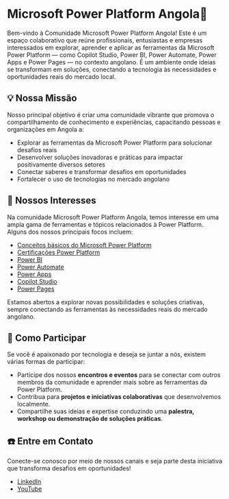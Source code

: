 # Microsoft Power Platform Angola🚀
Bem-vindo à Comunidade Microsoft Power Platform Angola! Este é um espaço colaborativo que reúne profissionais, entusiastas e empresas interessados em explorar, aprender e aplicar as ferramentas da Microsoft Power Platform — como Copilot Studio, Power BI, Power Automate, Power Apps e Power Pages — no contexto angolano. É um ambiente onde ideias se transformam em soluções, conectando a tecnologia às necessidades e oportunidades reais do mercado local.

## 💡 Nossa Missão
Nosso principal objetivo é criar uma comunidade vibrante que promova o compartilhamento de conhecimento e experiências, capacitando pessoas e organizações em Angola a:

- Explorar as ferramentas da Microsoft Power Platform para solucionar desafios reais
- Desenvolver soluções inovadoras e práticas para impactar positivamente diversos setores
- Conectar saberes e transformar desafios em oportunidades
- Fortalecer o uso de tecnologias no mercado angolano

## 📣 Nossos Interesses
Na comunidade Microsoft Power Platform Angola, temos interesse em uma ampla gama de ferramentas e tópicos relacionados à Power Platform. Alguns dos nossos principais focos incluem:

- [Conceitos básicos do Microsoft Power Platform](https://learn.microsoft.com/pt-br/training/courses/pl-900t00)
- [Certificações Power Platform](https://query.prod.cms.rt.microsoft.com/cms/api/am/binary/RE2PjDI?wt.mc_id=studentamb_309830)
- [Power BI](https://learn.microsoft.com/en-us/training/modules/get-started-with-power-bi/)
- [Power Automate](https://learn.microsoft.com/en-us/training/modules/get-started-flows/)
- [Power Apps](https://learn.microsoft.com/pt-br/training/modules/introduction-power-apps/)
- [Copilot Studio](https://learn.microsoft.com/en-us/training/modules/describe-ai-authoring-experience-power-platform/)
- [Power Pages](https://learn.microsoft.com/en-us/training/modules/demonstrate-capabilities-power-pages/)

Estamos abertos a explorar novas possibilidades e soluções criativas, sempre conectando as ferramentas às necessidades reais do mercado angolano.

## 🤝 Como Participar
Se você é apaixonado por tecnologia e deseja se juntar a nós, existem várias formas de participar:

- Participe dos nossos **encontros e eventos** para se conectar com outros membros da comunidade e aprender mais sobre as ferramentas da Power Platform.
- Contribua para **projetos e iniciativas colaborativas** que desenvolvemos localmente.
- Compartilhe suas ideias e expertise conduzindo uma **palestra, workshop ou demonstração de soluções práticas**.

## ☎️ Entre em Contato
Conecte-se conosco por meio de nossos canais e seja parte desta iniciativa que transforma desafios em oportunidades!

- [LinkedIn](https://www.linkedin.com/company/power-platform-angola/)
- [YouTube]()
